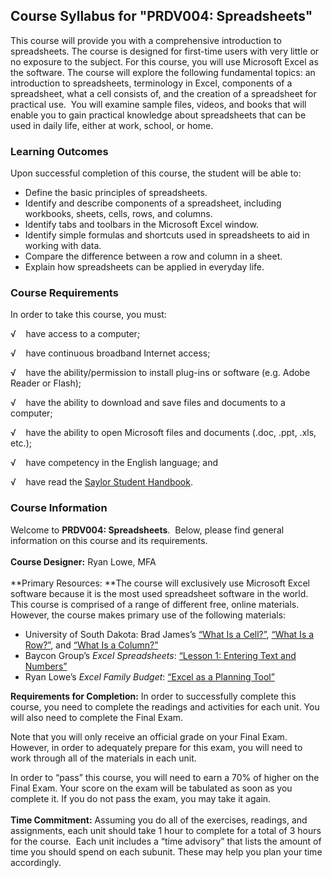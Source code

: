 Course Syllabus for "PRDV004: Spreadsheets"
-------------------------------------------

This course will provide you with a comprehensive introduction to
spreadsheets. The course is designed for first-time users with very
little or no exposure to the subject. For this course, you will use
Microsoft Excel as the software. The course will explore the following
fundamental topics: an introduction to spreadsheets, terminology in
Excel, components of a spreadsheet, what a cell consists of, and the
creation of a spreadsheet for practical use.  You will examine sample
files, videos, and books that will enable you to gain practical
knowledge about spreadsheets that can be used in daily life, either at
work, school, or home.

### Learning Outcomes

Upon successful completion of this course, the student will be able to:

-   Define the basic principles of spreadsheets.
-   Identify and describe components of a spreadsheet, including
    workbooks, sheets, cells, rows, and columns.
-   Identify tabs and toolbars in the Microsoft Excel window.
-   Identify simple formulas and shortcuts used in spreadsheets to aid
    in working with data.
-   Compare the difference between a row and column in a sheet.
-   Explain how spreadsheets can be applied in everyday life.

### Course Requirements

In order to take this course, you must:  
  
 √    have access to a computer;  
  
 √    have continuous broadband Internet access;  
  
 √    have the ability/permission to install plug-ins or software (e.g.
Adobe Reader or Flash);  
  
 √    have the ability to download and save files and documents to a
computer;  
  
 √    have the ability to open Microsoft files and documents (.doc,
.ppt, .xls, etc.);  
  
 √    have competency in the English language; and  
  
 √    have read the [Saylor Student
Handbook](http://www.saylor.org/site/wp-content/uploads/2012/05/Saylor-StudentHandbook.pdf).

### Course Information

Welcome to **PRDV004: Spreadsheets**.  Below, please find general
information on this course and its requirements.   
    
 **Course Designer:** Ryan Lowe, MFA  
    
 **Primary Resources: **The course will exclusively use Microsoft Excel
software because it is the most used spreadsheet software in the world. 
This course is comprised of a range of different free, online
materials.  However, the course makes primary use of the following
materials:

-   University of South Dakota: Brad James’s [“What Is a
    Cell?”](http://people.usd.edu/~bwjames/tut/excel/6.html), [“What Is
    a Row?”](http://people.usd.edu/~bwjames/tut/excel/5.html), and
    [“What Is a
    Column?”](http://people.usd.edu/~bwjames/tut/excel/4.html)
-   Baycon Group’s *Excel Spreadsheets*: [“Lesson 1: Entering Text and
    Numbers”](http://www.baycongroup.com/excel2007/01_excel.htm)
-   Ryan Lowe’s *Excel Family Budget*: [“Excel as a Planning
    Tool”](http://ryanlowe.com/teaching/excel-family-budget/)

**Requirements for Completion:** In order to successfully complete this
course, you need to complete the readings and activities for each unit.
You will also need to complete the Final Exam.  
  
 Note that you will only receive an official grade on your Final Exam.
However, in order to adequately prepare for this exam, you will need to
work through all of the materials in each unit.  
  
 In order to “pass” this course, you will need to earn a 70% of higher
on the Final Exam. Your score on the exam will be tabulated as soon as
you complete it. If you do not pass the exam, you may take it again.  
    
 **Time Commitment:** Assuming you do all of the exercises, readings,
and assignments, each unit should take 1 hour to complete for a total of
3 hours for the course.  Each unit includes a “time advisory” that lists
the amount of time you should spend on each subunit. These may help you
plan your time accordingly.  
  

